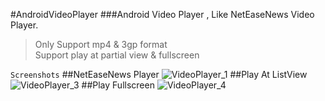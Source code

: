 #AndroidVideoPlayer
###Android Video Player , Like NetEaseNews Video Player.
>Only Support mp4 & 3gp format  
>Support play at partial view & fullscreen

`Screenshots` 
##NetEaseNews Player
![VideoPlayer_1](http://7vzsca.com1.z0.glb.clouddn.com/Screenshot_2015-08-04-17-10-05.png_img400w)
##Play At ListView
![VideoPlayer_3](http://7vzsca.com1.z0.glb.clouddn.com/Screenshot_2015-08-07-11-22-46.png_img400w)
##Play Fullscreen
![VideoPlayer_4](http://7vzsca.com1.z0.glb.clouddn.com/Screenshot_2015-08-07-11-22-52.png_img400w)
